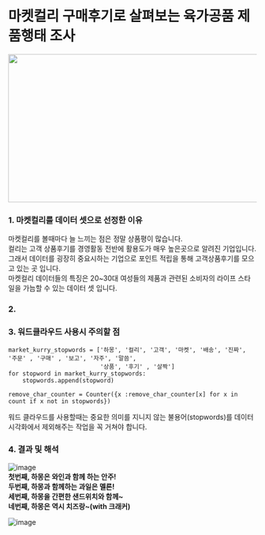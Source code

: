 # 마켓컬리 구매후기로 살펴보는 육가공품 제품행태 조사
<img src="https://user-images.githubusercontent.com/71205453/110089117-0f1f0b00-7dd9-11eb-8238-33760918078b.png"  width="600" height="300">   

### 1. 마켓컬리를 데이터 셋으로 선정한 이유
마켓컬리를 볼때마다 늘 느끼는 점은 정말 상품평이 많습니다.   
컬리는 고객 상품후기를 경영활동 전반에 활용도가 매우 높은곳으로 알려진 기업입니다.   
그래서 데이터를 굉장히 중요시하는 기업으로 포인트 적립을 통해 고객상품후기를 모으고 있는 곳 입니다.   
마켓컬리 데이터들의 특징은 20~30대 여성들의 제품과 관련된 소비자의 라이프 스타일을 가늠할 수 있는 데이터 셋 입니다.

### 2.

### 3. 워드클라우드 사용시 주의할 점
<pre><code>market_kurry_stopwords = ['하몽', '컬리', '고객', '마켓', '배송', '진짜', '주문' , '구매' , '보고', '자주', '말씀',
                          '상품', '후기' , '살짝']
for stopword in market_kurry_stopwords:
    stopwords.append(stopword)
    
remove_char_counter = Counter({x :remove_char_counter[x] for x in count if x not in stopwords})</code></pre>   

워드 클라우드를 사용할때는 중요한 의미를 지니지 않는 불용어(stopwords)를 데이터 시각화에서 제외해주는 작업을 꼭 거쳐야 합니다.   

### 4. 결과 및 해석
![image](https://user-images.githubusercontent.com/71205453/110098443-8ce81400-7de3-11eb-8dce-a903050b8748.png)   
**첫번째, 하몽은 와인과 함께 하는 안주!**      
**두번째, 하몽과 함께하는 과일은 멜론!**   
**세번째, 하몽을 간편한 샌드위치와 함께~**   
**네번째, 하몽은 역시 치즈랑~(with 크래커)**   

![image](https://user-images.githubusercontent.com/71205453/110098561-b0ab5a00-7de3-11eb-82fc-8732ad94368f.png)
